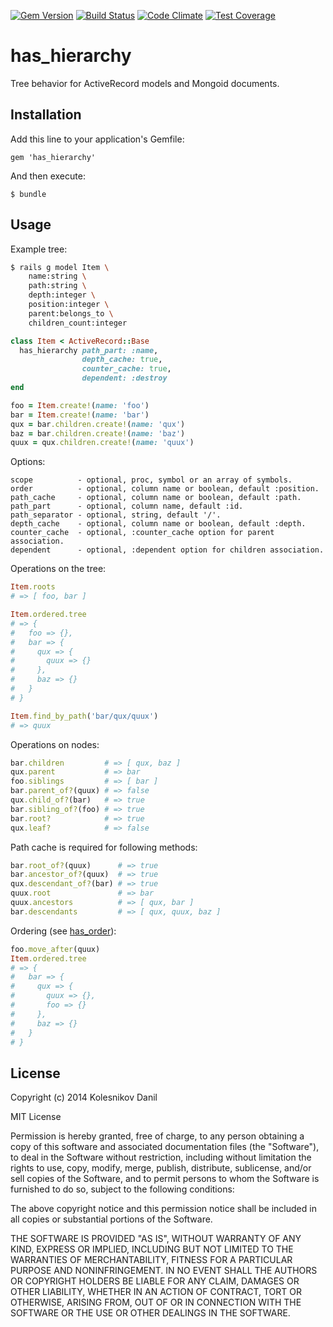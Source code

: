 [![Gem Version](https://badge.fury.io/rb/has_hierarchy.svg)](http://badge.fury.io/rb/has_hierarchy)
[![Build Status](https://api.travis-ci.org/kolesnikovde/has_hierarchy.svg)](https://travis-ci.org/kolesnikovde/has_hierarchy)
[![Code Climate](https://codeclimate.com/github/kolesnikovde/has_hierarchy/badges/gpa.svg)](https://codeclimate.com/github/kolesnikovde/has_hierarchy)
[![Test Coverage](https://codeclimate.com/github/kolesnikovde/has_hierarchy/badges/coverage.svg)](https://codeclimate.com/github/kolesnikovde/has_hierarchy)

# has_hierarchy

Tree behavior for ActiveRecord models and Mongoid documents.

## Installation

Add this line to your application's Gemfile:

    gem 'has_hierarchy'

And then execute:

    $ bundle

## Usage

Example tree:
```sh
$ rails g model Item \
    name:string \
    path:string \
    depth:integer \
    position:integer \
    parent:belongs_to \
    children_count:integer
```
```ruby
class Item < ActiveRecord::Base
  has_hierarchy path_part: :name,
                depth_cache: true,
                counter_cache: true,
                dependent: :destroy
end

foo = Item.create!(name: 'foo')
bar = Item.create!(name: 'bar')
qux = bar.children.create!(name: 'qux')
baz = bar.children.create!(name: 'baz')
quux = qux.children.create!(name: 'quux')
```

Options:
```
scope          - optional, proc, symbol or an array of symbols.
order          - optional, column name or boolean, default :position.
path_cache     - optional, column name or boolean, default :path.
path_part      - optional, column name, default :id.
path_separator - optional, string, default '/'.
depth_cache    - optional, column name or boolean, default :depth.
counter_cache  - optional, :counter_cache option for parent association.
dependent      - optional, :dependent option for children association.
```

Operations on the tree:
```ruby
Item.roots
# => [ foo, bar ]

Item.ordered.tree
# => {
#   foo => {},
#   bar => {
#     qux => {
#       quux => {}
#     },
#     baz => {}
#   }
# }

Item.find_by_path('bar/qux/quux')
# => quux
```

Operations on nodes:
```ruby
bar.children         # => [ qux, baz ]
qux.parent           # => bar
foo.siblings         # => [ bar ]
bar.parent_of?(quux) # => false
qux.child_of?(bar)   # => true
bar.sibling_of?(foo) # => true
bar.root?            # => true
qux.leaf?            # => false
```

Path cache is required for following methods:
```ruby
bar.root_of?(quux)      # => true
bar.ancestor_of?(quux)  # => true
qux.descendant_of?(bar) # => true
quux.root               # => bar
quux.ancestors          # => [ qux, bar ]
bar.descendants         # => [ qux, quux, baz ]
```

Ordering (see [has_order](https://github.com/kolesnikovde/has_order)):
```ruby
foo.move_after(quux)
Item.ordered.tree
# => {
#   bar => {
#     qux => {
#       quux => {},
#       foo => {}
#     },
#     baz => {}
#   }
# }
```

## License

Copyright (c) 2014 Kolesnikov Danil

MIT License

Permission is hereby granted, free of charge, to any person obtaining
a copy of this software and associated documentation files (the
"Software"), to deal in the Software without restriction, including
without limitation the rights to use, copy, modify, merge, publish,
distribute, sublicense, and/or sell copies of the Software, and to
permit persons to whom the Software is furnished to do so, subject to
the following conditions:

The above copyright notice and this permission notice shall be
included in all copies or substantial portions of the Software.

THE SOFTWARE IS PROVIDED "AS IS", WITHOUT WARRANTY OF ANY KIND,
EXPRESS OR IMPLIED, INCLUDING BUT NOT LIMITED TO THE WARRANTIES OF
MERCHANTABILITY, FITNESS FOR A PARTICULAR PURPOSE AND
NONINFRINGEMENT. IN NO EVENT SHALL THE AUTHORS OR COPYRIGHT HOLDERS BE
LIABLE FOR ANY CLAIM, DAMAGES OR OTHER LIABILITY, WHETHER IN AN ACTION
OF CONTRACT, TORT OR OTHERWISE, ARISING FROM, OUT OF OR IN CONNECTION
WITH THE SOFTWARE OR THE USE OR OTHER DEALINGS IN THE SOFTWARE.
